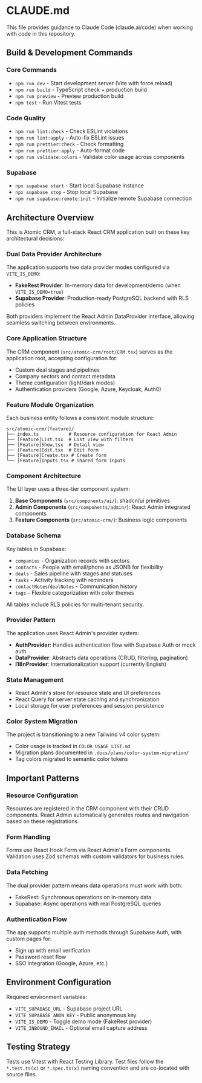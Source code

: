 # CLAUDE.md

This file provides guidance to Claude Code (claude.ai/code) when working with code in this repository.

## Build & Development Commands

### Core Commands
- `npm run dev` - Start development server (Vite with force reload)
- `npm run build` - TypeScript check + production build
- `npm run preview` - Preview production build
- `npm test` - Run Vitest tests

### Code Quality
- `npm run lint:check` - Check ESLint violations
- `npm run lint:apply` - Auto-fix ESLint issues
- `npm run prettier:check` - Check formatting
- `npm run prettier:apply` - Auto-format code
- `npm run validate:colors` - Validate color usage across components

### Supabase
- `npx supabase start` - Start local Supabase instance
- `npx supabase stop` - Stop local Supabase
- `npm run supabase:remote:init` - Initialize remote Supabase connection

## Architecture Overview

This is Atomic CRM, a full-stack React CRM application built on these key architectural decisions:

### Dual Data Provider Architecture
The application supports two data provider modes configured via `VITE_IS_DEMO`:
- **FakeRest Provider**: In-memory data for development/demo (when `VITE_IS_DEMO=true`)
- **Supabase Provider**: Production-ready PostgreSQL backend with RLS policies

Both providers implement the React Admin DataProvider interface, allowing seamless switching between environments.

### Core Application Structure

The CRM component (`src/atomic-crm/root/CRM.tsx`) serves as the application root, accepting configuration for:
- Custom deal stages and pipelines
- Company sectors and contact metadata
- Theme configuration (light/dark modes)
- Authentication providers (Google, Azure, Keycloak, Auth0)

### Feature Module Organization

Each business entity follows a consistent module structure:
```
src/atomic-crm/[feature]/
├── index.ts           # Resource configuration for React Admin
├── [Feature]List.tsx  # List view with filters
├── [Feature]Show.tsx  # Detail view
├── [Feature]Edit.tsx  # Edit form
├── [Feature]Create.tsx # Create form
└── [Feature]Inputs.tsx # Shared form inputs
```

### Component Architecture

The UI layer uses a three-tier component system:
1. **Base Components** (`src/components/ui/`): shadcn/ui primitives
2. **Admin Components** (`src/components/admin/`): React Admin integrated components
3. **Feature Components** (`src/atomic-crm/`): Business logic components

### Database Schema

Key tables in Supabase:
- `companies` - Organization records with sectors
- `contacts` - People with email/phone as JSONB for flexibility
- `deals` - Sales pipeline with stages and statuses
- `tasks` - Activity tracking with reminders
- `contactNotes`/`dealNotes` - Communication history
- `tags` - Flexible categorization with color themes

All tables include RLS policies for multi-tenant security.

### Provider Pattern

The application uses React Admin's provider system:
- **AuthProvider**: Handles authentication flow with Supabase Auth or mock auth
- **DataProvider**: Abstracts data operations (CRUD, filtering, pagination)
- **I18nProvider**: Internationalization support (currently English)

### State Management

- React Admin's store for resource state and UI preferences
- React Query for server state caching and synchronization
- Local storage for user preferences and session persistence

### Color System Migration

The project is transitioning to a new Tailwind v4 color system:
- Color usage is tracked in `COLOR_USAGE_LIST.md`
- Migration plans documented in `.docs/plans/color-system-migration/`
- Tag colors migrated to semantic color tokens

## Important Patterns

### Resource Configuration
Resources are registered in the CRM component with their CRUD components. React Admin automatically generates routes and navigation based on these registrations.

### Form Handling
Forms use React Hook Form via React Admin's Form components. Validation uses Zod schemas with custom validators for business rules.

### Data Fetching
The dual provider pattern means data operations must work with both:
- FakeRest: Synchronous operations on in-memory data
- Supabase: Async operations with real PostgreSQL queries

### Authentication Flow
The app supports multiple auth methods through Supabase Auth, with custom pages for:
- Sign up with email verification
- Password reset flow
- SSO integration (Google, Azure, etc.)

## Environment Configuration

Required environment variables:
- `VITE_SUPABASE_URL` - Supabase project URL
- `VITE_SUPABASE_ANON_KEY` - Public anonymous key
- `VITE_IS_DEMO` - Toggle demo mode (FakeRest provider)
- `VITE_INBOUND_EMAIL` - Optional email capture address

## Testing Strategy

Tests use Vitest with React Testing Library. Test files follow the `*.test.ts(x)` or `*.spec.ts(x)` naming convention and are co-located with source files.